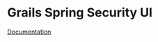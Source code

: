 # Grails Spring Security UI

[Documentation](https://grails-plugins.github.io/grails-spring-security-ui/)
